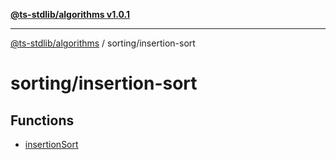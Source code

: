 [**@ts-stdlib/algorithms v1.0.1**](../../README.md)

***

[@ts-stdlib/algorithms](../../modules.md) / sorting/insertion-sort

# sorting/insertion-sort

## Functions

- [insertionSort](functions/insertionSort.md)
